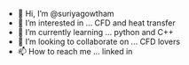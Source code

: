 - 👋 Hi, I’m @suriyagowtham
- 👀 I’m interested in ... CFD and heat transfer
- 🌱 I’m currently learning ... python and C++
- 💞️ I’m looking to collaborate on ... CFD lovers
- 📫 How to reach me ... linked in

<!---
suriyagowtham/suriyagowtham is a ✨ special ✨ repository because its `README.md` (this file) appears on your GitHub profile.
You can click the Preview link to take a look at your changes.
--->
